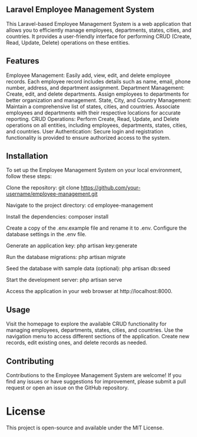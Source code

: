 ## Laravel Employee Management System
This Laravel-based Employee Management System is a web application that allows you to efficiently manage employees, departments, states, cities, and countries. It provides a user-friendly interface for performing CRUD (Create, Read, Update, Delete) operations on these entities.

## Features
Employee Management: 
Easily add, view, edit, and delete employee records. Each employee record includes details such as name, email, phone number, address, and department assignment.
Department Management: 
Create, edit, and delete departments. Assign employees to departments for better organization and management.
State, City, and Country Management:
Maintain a comprehensive list of states, cities, and countries. Associate employees and departments with their respective locations for accurate reporting.
CRUD Operations: 
Perform Create, Read, Update, and Delete operations on all entities, including employees, departments, states, cities, and countries.
User Authentication:
 Secure login and registration functionality is provided to ensure authorized access to the system.

 ## Installation
To set up the Employee Management System on your local environment, follow these steps:

Clone the repository:
git clone https://github.com/your-username/employee-management.git

Navigate to the project directory:
cd employee-management

Install the dependencies:
composer install


Create a copy of the .env.example file and rename it to .env. Configure the database settings in the .env file.

Generate an application key:
php artisan key:generate

Run the database migrations:
php artisan migrate


Seed the database with sample data (optional):
php artisan db:seed


Start the development server:
php artisan serve

Access the application in your web browser at http://localhost:8000.

## Usage
Visit the homepage to explore the available CRUD functionality for managing employees, departments, states, cities, and countries.
Use the navigation menu to access different sections of the application.
Create new records, edit existing ones, and delete records as needed.

## Contributing
Contributions to the Employee Management System are welcome! If you find any issues or have suggestions for improvement, please submit a pull request or open an issue on the GitHub repository.

# License
This project is open-source and available under the MIT License.









